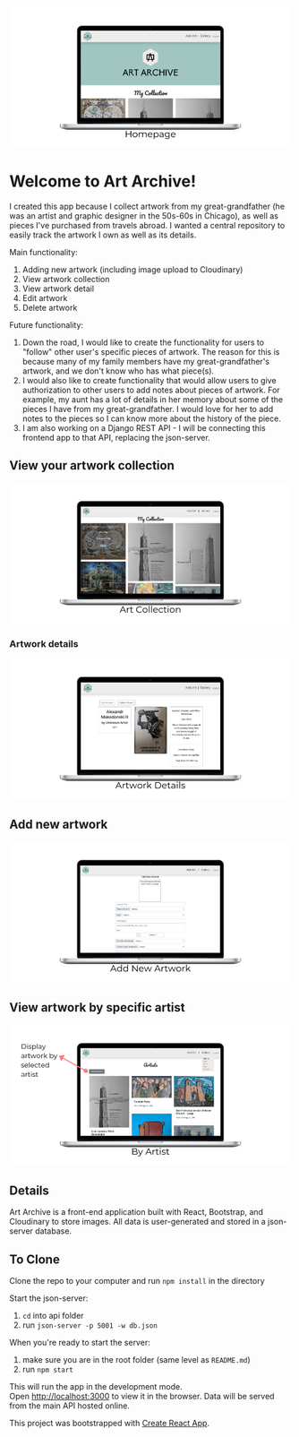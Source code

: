 ![Artwork Inventory](/src/images/screenshots/1.png)

# Welcome to Art Archive!
I created this app because I collect artwork from my great-grandfather (he was an artist and graphic designer in the 50s-60s in Chicago), as well as pieces I've purchased from travels abroad. I wanted a central repository to easily track the artwork I own as well as its details.

Main functionality: 
1. Adding new artwork (including image upload to Cloudinary)
1. View artwork collection
1. View artwork detail
1. Edit artwork
1. Delete artwork

Future functionality:
1. Down the road, I would like to create the functionality for users to "follow" other user's specific pieces of artwork. The reason for this is because many of my family members have my great-grandfather's artwork, and we don't know who has what piece(s).
1. I would also like to create functionality that would allow users to give authorization to other users to add notes about pieces of artwork. For example, my aunt has a lot of details in her memory about some of the pieces I have from my great-grandfather. I would love for her to add notes to the pieces so I can know more about the history of the piece.
1. I am also working on a Django REST API - I will be connecting this frontend app to that API, replacing the json-server.

## View your artwork collection

![Artwork Inventory](/src/images/screenshots/2.png)

### Artwork details

![Artwork Inventory](/src/images/screenshots/3.png)

## Add new artwork

![Artwork Inventory](/src/images/screenshots/5.png)

## View artwork by specific artist

![Artwork Inventory](/src/images/screenshots/4.png)


## Details
Art Archive is a front-end application built with React, Bootstrap, and Cloudinary to store images. All data is user-generated and stored in a json-server database. 

## To Clone

Clone the repo to your computer and run `npm install` in the directory<br>

Start the json-server:
1. `cd` into api folder
1. run `json-server -p 5001 -w db.json`

When you're ready to start the server:
1. make sure you are in the root folder (same level as `README.md`)
1. run `npm start`

This will run the app in the development mode.<br>
Open [http://localhost:3000](http://localhost:3000) to view it in the browser.
Data will be served from the main API hosted online.


This project was bootstrapped with [Create React App](https://github.com/facebook/create-react-app).